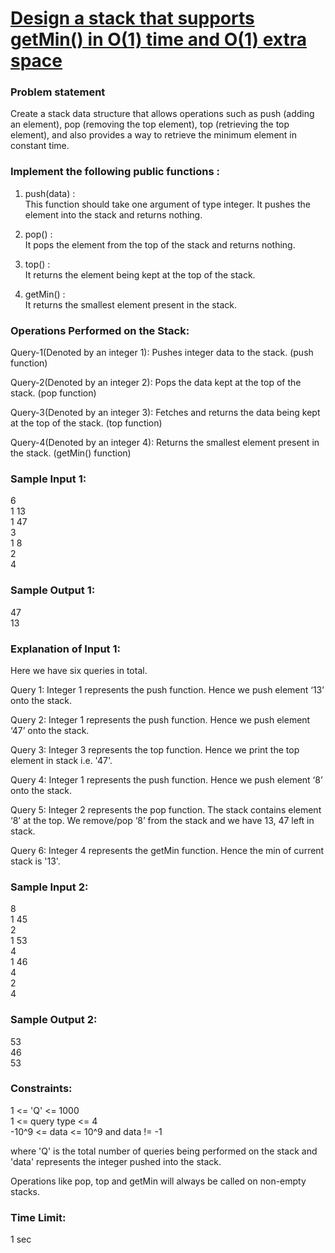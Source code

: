 <h1><a href="https://www.naukri.com/code360/problems/design-a-stack-that-supports-getmin-in-o-1-time-and-o-1-extra-space_842465?leftPanelTabValue=PROBLEM">Design a stack that supports getMin() in O(1) time and O(1) extra space</a></h1>

<h3>Problem statement</h3>
Create a stack data structure that allows operations such as push (adding an element), pop (removing the top element), top (retrieving the top element), and also provides a way to retrieve the minimum element in constant time.



<h3>Implement the following public functions :</h3>

1. push(data) :<br>
This function should take one argument of type integer. It pushes the element into the stack and returns nothing.<br>

2. pop() :<br>
It pops the element from the top of the stack and returns nothing.<br>

3. top() :<br>
It returns the element being kept at the top of the stack.<br>

4.  getMin() :<br>
It returns the smallest element present in the stack.<br>

<h3>Operations Performed on the Stack:</h3>
Query-1(Denoted by an integer 1): Pushes integer data to the stack. (push function)<br>

Query-2(Denoted by an integer 2): Pops the data kept at the top of the stack. (pop function)<br>

Query-3(Denoted by an integer 3): Fetches and returns the data being kept at the top of the stack. (top function)<br>

Query-4(Denoted by an integer 4): Returns the smallest element present in the stack. (getMin() function)<br>

<h3>Sample Input 1:</h3>
6<br>
1 13<br>
1 47<br>
3<br>
1 8<br>
2<br>
4<br>
<h3>Sample Output 1:</h3>
47<br>
13<br>
<h3>Explanation of Input 1:</h3>
Here we have six queries in total.<br>

Query 1: Integer 1 represents the push function. Hence we push element ‘13’ onto the stack.<br>

Query 2: Integer 1 represents the push function. Hence we push element ‘47’ onto the stack.<br>

Query 3: Integer 3 represents the top function. Hence we print the top element in stack i.e. '47'.<br>

Query 4: Integer 1 represents the push function. Hence we push element ‘8’ onto the stack.<br>

Query 5: Integer 2 represents the pop function. The stack contains element ‘8’ at the top. We remove/pop ‘8’ from the stack and we have 13, 47 left in stack.<br>

Query 6: Integer 4 represents the getMin function. Hence the min of current stack is '13'.<br>
<h3>Sample Input 2:</h3>
8<br>
1 45<br>
2<br>
1 53<br>
4<br>
1 46<br>
4<br>
2<Br>
4<br>
<h3>Sample Output 2:</h3>
53<br>
46<br>
53<br>
<h3>Constraints:</h3>
1 <= 'Q' <= 1000<br>
1 <= query type <= 4<br>
-10^9 <= data <= 10^9 and data != -1<br>

where 'Q' is the total number of queries being performed on the stack and 'data' represents the integer pushed into the stack.<br>

Operations like pop, top and getMin  will always be called on non-empty stacks.<br>

<h3>Time Limit:</h3> 1 sec
